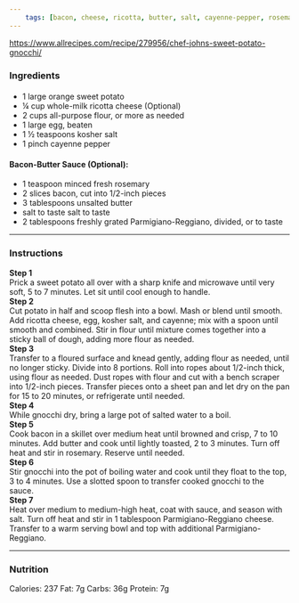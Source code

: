 ```yaml
---
	tags: [bacon, cheese, ricotta, butter, salt, cayenne-pepper, rosemary, salt, orange-sweet-potato, eggs, eggs, all-purpose-flour]
---
```


https://www.allrecipes.com/recipe/279956/chef-johns-sweet-potato-gnocchi/

### Ingredients

####   
* 1 large orange sweet potato
* ¼ cup whole-milk ricotta cheese (Optional)
* 2 cups all-purpose flour, or more as needed
* 1 large egg, beaten
* 1 ½ teaspoons kosher salt
* 1 pinch cayenne pepper
#### Bacon-Butter Sauce (Optional):  
* 1 teaspoon minced fresh rosemary
* 2 slices bacon, cut into 1/2-inch pieces
* 3 tablespoons unsalted butter
* salt to taste  salt to taste
* 2 tablespoons freshly grated Parmigiano-Reggiano, divided, or to taste

---

### Instructions

**Step 1**  
Prick a sweet potato all over with a sharp knife and microwave until very soft, 5 to 7 minutes. Let sit until cool enough to handle.  
**Step 2**  
Cut potato in half and scoop flesh into a bowl. Mash or blend until smooth. Add ricotta cheese, egg, kosher salt, and cayenne; mix with a spoon until smooth and combined. Stir in flour until mixture comes together into a sticky ball of dough, adding more flour as needed.  
**Step 3**  
Transfer to a floured surface and knead gently, adding flour as needed, until no longer sticky. Divide into 8 portions. Roll into ropes about 1/2-inch thick, using flour as needed. Dust ropes with flour and cut with a bench scraper into 1/2-inch pieces. Transfer pieces onto a sheet pan and let dry on the pan for 15 to 20 minutes, or refrigerate until needed.  
**Step 4**  
While gnocchi dry, bring a large pot of salted water to a boil.  
**Step 5**  
Cook bacon in a skillet over medium heat until browned and crisp, 7 to 10 minutes. Add butter and cook until lightly toasted, 2 to 3 minutes. Turn off heat and stir in rosemary. Reserve until needed.  
**Step 6**  
Stir gnocchi into the pot of boiling water and cook until they float to the top, 3 to 4 minutes. Use a slotted spoon to transfer cooked gnocchi to the sauce.  
**Step 7**  
Heat over medium to medium-high heat, coat with sauce, and season with salt. Turn off heat and stir in 1 tablespoon Parmigiano-Reggiano cheese. Transfer to a warm serving bowl and top with additional Parmigiano-Reggiano.  

---

### Nutrition

Calories: 237  Fat: 7g  Carbs: 36g  Protein: 7g  
